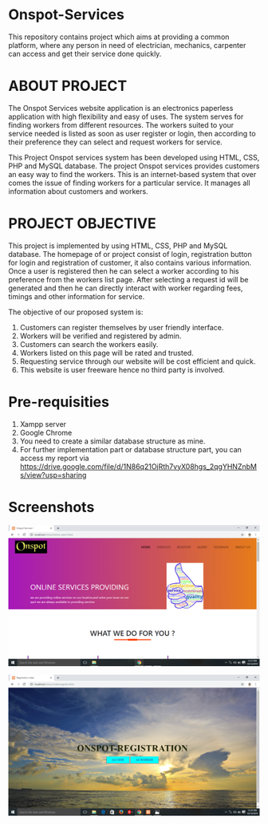 # Onspot-Services
This repository contains project which aims at providing a common platform, where any person in need of electrician, mechanics, carpenter can access and get their service done quickly.

# ABOUT PROJECT
 
The Onspot Services website application is an electronics paperless application with high flexibility and easy of uses. The system serves for finding workers from different resources. The workers suited to your service needed is listed as soon as user register or login, then according to their preference they can select and request workers for service. 
 
This Project Onspot services system has been developed using HTML, CSS, PHP and MySQL database. The project Onspot services provides customers an easy way to find the workers. This is an internet-based system that over comes the issue of finding workers for a particular service. It manages all information about customers and workers.
 
# PROJECT OBJECTIVE
 
This project is implemented by using HTML, CSS, PHP and MySQL database. The homepage of or project consist of login, registration button for login and registration of customer, it also contains various information. Once a user is registered then he can select a worker according to his preference from the workers list page. After selecting a request id will be generated and then he can directly interact with worker regarding fees, timings and other information for service. 

The objective of our proposed system is:	
1. Customers can register themselves by user friendly interface.
2. Workers will be verified and registered by admin.
3. Customers can search the workers easily.
4. Workers listed on this page will be rated and trusted.
5. Requesting service through our website will be cost efficient and quick.
6. This website is user freeware hence no third party is involved.

# Pre-requisities
1. Xampp server
2. Google Chrome
3. You need to create a similar database structure as mine. 
4. For further implementation part or database structure part, you can access my report via https://drive.google.com/file/d/1N86q21OjRth7vyX08hgs_2qgYHNZnbMs/view?usp=sharing

# Screenshots
 ![alt tag](https://github.com/abhishekverma510/Onspot-Services/blob/main/Screenshot%20(13).png)
 
 ![alt tag](https://github.com/abhishekverma510/Onspot-Services/blob/main/Screenshot%20(14).png)
